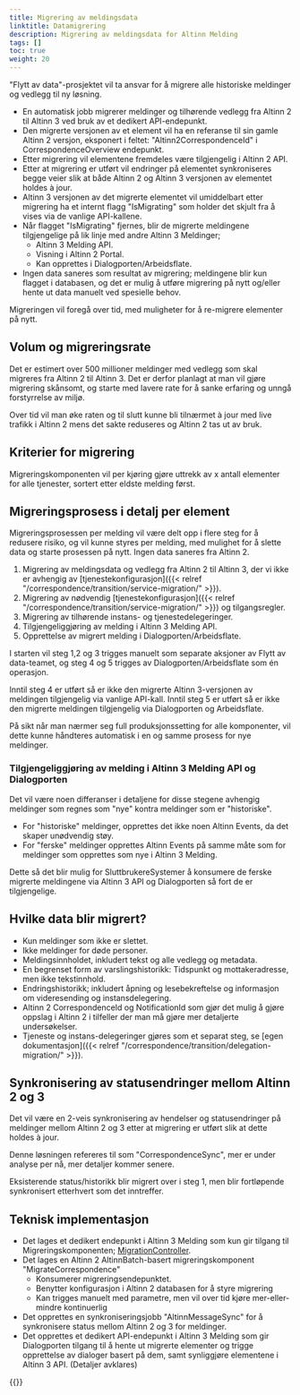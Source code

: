 ```yaml
---
title: Migrering av meldingsdata
linktitle: Datamigrering
description: Migrering av meldingsdata for Altinn Melding
tags: []
toc: true
weight: 20
---
```


"Flytt av data"-prosjektet vil ta ansvar for å migrere alle historiske meldinger og vedlegg til ny løsning.

- En automatisk jobb migrerer meldinger og tilhørende vedlegg fra Altinn 2 til Altinn 3 ved bruk av et dedikert API-endepunkt.
- Den migrerte versjonen av et element vil ha en referanse til sin gamle Altinn 2 versjon, eksponert i feltet: "Altinn2CorrespondenceId" i CorrespondenceOverview endepunkt.
- Etter migrering vil elementene fremdeles være tilgjengelig i Altinn 2 API.
- Etter at migrering er utført vil endringer på elementet synkroniseres begge veier slik at både Altinn 2 og Altinn 3 versjonen av elementet holdes à jour.
- Altinn 3 versjonen av det migrerte elementet vil umiddelbart etter migrering ha et internt flagg "IsMigrating" som holder det skjult fra å vises via de vanlige API-kallene.
- Når flagget "IsMigrating" fjernes, blir de migrerte meldingene tilgjengelige på lik linje med andre Altinn 3 Meldinger;
  - Altinn 3 Melding API.
  - Visning i Altinn 2 Portal.
  - Kan opprettes i Dialogporten/Arbeidsflate.
- Ingen data saneres som resultat av migrering; meldingene blir kun flagget i databasen, og det er mulig å utføre migrering på nytt og/eller hente ut data manuelt ved spesielle behov.

Migreringen vil foregå over tid, med muligheter for å re-migrere elementer på nytt.

## Volum og migreringsrate

Det er estimert over 500 millioner meldinger med vedlegg som skal migreres fra Altinn 2 til Altinn 3.
Det er derfor planlagt at man vil gjøre migrering skånsomt, og starte med lavere rate for å sanke erfaring og unngå forstyrrelse av miljø.

Over tid vil man øke raten og til slutt kunne bli tilnærmet à jour med live trafikk i Altinn 2 mens det sakte reduseres og Altinn 2 tas ut av bruk.

## Kriterier for migrering

Migreringskomponenten vil per kjøring gjøre uttrekk av x antall elementer for alle tjenester, sortert etter eldste melding først.

## Migreringsprosess i detalj per element

Migreringsprosessen per melding vil være delt opp i flere steg for å redusere risiko, og vil kunne styres per melding, med mulighet for å slette data og starte prosessen på nytt.
Ingen data saneres fra Altinn 2.

1. Migrering av meldingsdata og vedlegg fra Altinn 2 til Altinn 3, der vi ikke er avhengig av [tjenestekonfigurasjon]({{< relref "/correspondence/transition/service-migration/" >}}).
2. Migrering av nødvendig [tjenestekonfigurasjon]({{< relref "/correspondence/transition/service-migration/" >}}) og tilgangsregler.
3. Migrering av tilhørende instans- og tjenestedelegeringer.
4. Tilgjengeliggjøring av melding i Altinn 3 Melding API.
5. Opprettelse av migrert melding i Dialogporten/Arbeidsflate.

I starten vil steg 1,2 og 3 trigges manuelt som separate aksjoner av Flytt av data-teamet, og steg 4 og 5 trigges av Dialogporten/Arbeidsflate som én operasjon.

Inntil steg 4 er utført så er ikke den migrerte Altinn 3-versjonen av meldingen tilgjengelig via vanlige API-kall.
Inntil steg 5 er utført så er ikke den migrerte meldingen tilgjengelig via Dialogporten og Arbeidsflate.

På sikt når man nærmer seg full produksjonssetting for alle komponenter, vil dette kunne håndteres automatisk i en og samme prosess for nye meldinger.

### Tilgjengeliggjøring av melding i Altinn 3 Melding API og Dialogporten

Det vil være noen differanser i detaljene for disse stegene avhengig meldinger som regnes som "nye" kontra meldinger som er "historiske".

- For "historiske" meldinger, opprettes det ikke noen Altinn Events, da det skaper unødvendig støy.
- For "ferske" meldinger opprettes Altinn Events på samme måte som for meldinger som opprettes som nye i Altinn 3 Melding.

Dette så det blir mulig for SluttbrukereSystemer å konsumere de ferske migrerte meldingene via Altinn 3 API og Dialogporten så fort de er tilgjengelige.

## Hvilke data blir migrert?

- Kun meldinger som ikke er slettet.
- Ikke meldinger for døde personer.
- Meldingsinnholdet, inkludert tekst og alle vedlegg og metadata.
- En begrenset form av varslingshistorikk: Tidspunkt og mottakeradresse, men ikke tekstinnhold.
- Endringshistorikk; inkludert åpning og lesebekreftelse og informasjon om videresending og instansdelegering.
- Altinn 2 CorrespondenceId og NotificationId som gjør det mulig å gjøre oppslag i Altinn 2 i tilfeller der man må gjøre mer detaljerte undersøkelser.
- Tjeneste og instans-delegeringer gjøres som et separat steg, se [egen dokumentasjon]({{< relref "/correspondence/transition/delegation-migration/" >}}).

## Synkronisering av statusendringer mellom Altinn 2 og 3

Det vil være en 2-veis synkronisering av hendelser og statusendringer på meldinger mellom Altinn 2 og 3 etter at migrering er utført slik at dette holdes à jour.

Denne løsningen refereres til som "CorrespondenceSync", mer er under analyse per nå, mer detaljer kommer senere.

Eksisterende status/historikk blir migrert over i steg 1, men blir fortløpende synkronisert etterhvert som det inntreffer.

## Teknisk implementasjon

- Det lages et dedikert endepunkt i Altinn 3 Melding som kun gir tilgang til Migreringskomponenten; [MigrationController](https://github.com/Altinn/altinn-correspondence/blob/main/src/Altinn.Correspondence.API/Controllers/MigrationController.cs).
- Det lages en Altinn 2 AltinnBatch-basert migreringskomponent "MigrateCorrespondence"
  - Konsumerer migreringsendepunktet.
  - Benytter konfigurasjon i Altinn 2 databasen for å styre migrering
  - Kan trigges manuelt med parametre, men vil over tid kjøre mer-eller-mindre kontinuerlig  
- Det opprettes en synkroniseringsjobb "AltinnMessageSync" for å synkronisere status mellom Altinn 2 og 3 for meldinger.
- Det opprettes et dedikert API-endepunkt i Altinn 3 Melding som gir Dialogporten tilgang til å hente ut migrerte elementer og trigge opprettelse av dialoger basert på dem, samt synliggjøre elementene i Altinn 3 API. (Detaljer avklares)

{{<children />}}
